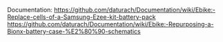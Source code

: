 Documentation:
https://github.com/daturach/Documentation/wiki/Ebike:-Replace-cells-of-a-Samsung-Ezee-kit-battery-pack
https://github.com/daturach/Documentation/wiki/Ebike:-Repurposing-a-Bionx-battery-case-%E2%80%90-schematics
